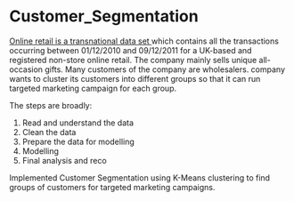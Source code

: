 # Customer_Segmentation

<a href="https://archive.ics.uci.edu/ml/datasets/online+retail"> Online retail is a transnational data set </a> which contains all the transactions occurring between 01/12/2010 and 09/12/2011 for a UK-based and registered non-store online retail. The company mainly sells unique all-occasion gifts. Many customers of the company are wholesalers.
company wants to cluster its customers into different groups so that it can run targeted marketing campaign for each group.

The steps are broadly:

1. Read and understand the data
2. Clean the data
3. Prepare the data for modelling
4. Modelling
5. Final analysis and reco


Implemented Customer Segmentation using K-Means clustering to find groups of customers for targeted marketing campaigns. 
